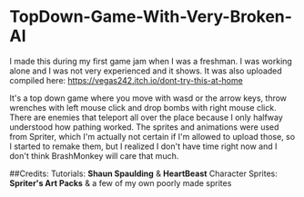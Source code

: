 # TopDown-Game-With-Very-Broken-AI

I made this during my first game jam when I was a freshman.  I was working alone and I was not very experienced and it shows.  It was also uploaded compiled here:  https://vegas242.itch.io/dont-try-this-at-home

It's a top down game where you move with wasd or the arrow keys, throw wrenches with left mouse click and drop bombs with right mouse click.  There are enemies that teleport all over the place because I only halfway understood how pathing worked.  The sprites and animations were used from Spriter, which I'm actually not certain if I'm allowed to upload those, so I started to remake them, but I realized I don't have time right now and I don't think BrashMonkey will care that much.

##Credits:
Tutorials:  **Shaun Spaulding** & **HeartBeast**
Character Sprites:  **Spriter's Art Packs** & a few of my own poorly made sprites